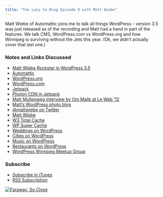 ```yaml
---
title: "Too Lazy to Blog Episode 9 with Matt Wiebe"
---
```

<p>Matt Wiebe of Automattic joins me to talk all things WordPress - version 3.5 was just released as of the recording and Matt had a hand in part of the features. We talk CMS, WordPress.com vs WordPress.org and how Winnipeg is surviving without the Jets this year. (Ok, we didn't actually cover that last one.)</p>
<h3>Notes and Links Discussed</h3>
<ul>
<li><a href="https://wp.mattwie.be/2012/12/11/im-a-rockstar-in-wordpress-3-5/">Matt Wiebe Rockstar in WordPress 3.5</a></li>
<li><a href="https://automattic.com">Automattic</a></li>
<li><a href="https://wordpress.org">WordPress.org</a></li>
<li><a href="https://wordpress.com">WordPress.com</a></li>
<li><a href="https://jetpack.me/">Jetpack</a></li>
<li><a href="https://jetpack.me/support/photon/">Photon CDN in Jetpack</a></li>
<li><a href="https://www.youtube.com/watch?v=DABu2TFijZo">Matt Mullenweg interview by Om Malik at Le Web ’12</a></li>
<li><a href="https://matt.wordpress.com">Matt’s WordPress photo blog</a></li>
<li><a href="https://www.twitter.com/mattwiebe">@mattwiebe on Twitter</a></li>
<li><a href="https://wp.mattwie.be">Matt Wiebe</a></li>
<li><a href="https://wordpress.org/extend/plugins/w3-total-cache/">W3 Total Cache</a></li>
<li><a href="https://wordpress.org/extend/plugins/wp-super-cache/">WP Super Cache</a></li>
<li><a href="https://en.wordpress.com/weddings/">Weddings on WordPress</a></li>
<li><a href="https://en.wordpress.com/cities/">Cities on WordPress</a></li>
<li><a href="https://en.wordpress.com/music/">Music on WordPress</a></li>
<li><a href="https://en.wordpress.com/restaurants/">Restaurants on WordPress</a></li>
<li><a href="https://www.meetup.com/wordpresswinnipeg/">WordPress Winnipeg Meetup Group</a></li>
</ul>
<h3 id="subscribe">Subscribe</h3>
<ul>
<li><a href="https://phobos.apple.com/WebObjects/MZStore.woa/wa/viewPodcast?id=563304315">Subscribe in iTunes</a></li>
<li><a href="https://chrisenns.com/feed/podcast/">RSS Subscription</a></li>
</ul>
<p><a href="https://target.georiot.com/Proxy.ashx?grid=9646&id=6PFrOqNV4B8&offerid=162397&type=3&subid=0&tmpid=3664&RD_PARM1=https%253A%252F%252Fitunes.apple.com%252Fca%252Fpodcast%252Ffaraway-so-close%252Fid563304315%253Fmt%253D2%2526uo%253D4%2526partnerId%253D30" target="itunes_store"><img src="https://r.mzstatic.com/images/web/linkmaker/badge_itunes-lrg.gif" alt="Faraway, So Close" style="border: 0;"/></a></p>

